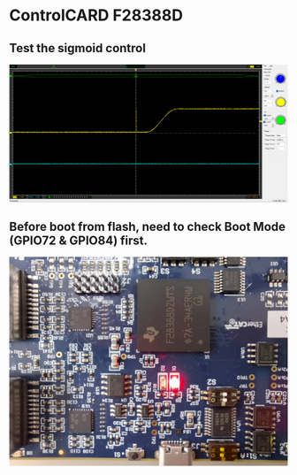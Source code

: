 # ControlCARD F28388D
## Test the sigmoid control
![Test Sigmoid on ControlCard F28388D](https://github.com/yanbai7/F28388D_DualCore_Timetask/blob/main/screenshot/Sigmoid_Cosine_Reference.png)
## Before boot from flash, need to check Boot Mode (GPIO72 & GPIO84) first.
![Boot from Flash on ControlCard F28388D, need to check BootMode First](https://github.com/yanbai7/F28388D_DualCore_Timetask/blob/main/screenshot/Boot%20from%20flash%20on%20controlCARD%2028388D.jpg)

